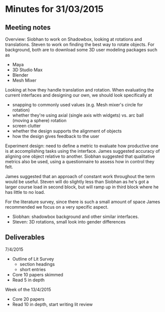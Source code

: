 ---
---
# Minutes for 31/03/2015

## Meeting notes

Overview: Siobhan to work on Shadowbox, looking at rotations and translations.
Steven to work on finding the best way to rotate objects. For background, both
are to download some 3D user modeling packages such as

* Maya
* 3D Studio Max
* Blender
* Mesh Mixer

Looking at how they handle translation and rotation. When evaluating the current
interfaces and designing our own, we should look specifically at

* snapping to commonly used values (e.g. Mesh mixer's circle for rotation)
* whether they're using axial (single axis with widgets) vs. arc ball (moving a
 sphere) rotation
* screen clutter
* whether the design supports the alignment of objects
* how the design gives feedback to the user

Experiment design: need to define a metric to evaluate how productive one is at
accomplishing tasks using the interface. James suggested accuracy of aligning one
object relative to another. Siobhan suggested that qualitative metrics also be
used, using a questionnaire to assess how in control they felt.

James suggested that an approach of constant work throughout the term would be
useful. Steven will do slightly less than Siobhan as he's got a larger course
load in second block, but will ramp up in third block where he has little to no
load.

For the literature survey, since there is such a small amount of space James
recommended we focus on a very specific aspect.
* Siobhan: shadowbox background and other similar interfaces.
* Steven: 3D rotations, small look into gender differences

## Deliverables
7/4/2015
- Outline of Lit Survey
    - section headings
    - short entries
- Core 10 papers skimmed
- Read 5 in depth

Week of the 13/4/2015
- Core 20 papers
- Read 10 in depth, start writing lit review
